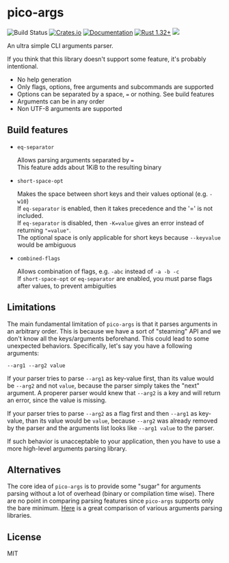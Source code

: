 # pico-args
![Build Status](https://github.com/RazrFalcon/pico-args/workflows/Rust/badge.svg)
[![Crates.io](https://img.shields.io/crates/v/pico-args.svg)](https://crates.io/crates/pico-args)
[![Documentation](https://docs.rs/pico-args/badge.svg)](https://docs.rs/pico-args)
[![Rust 1.32+](https://img.shields.io/badge/rust-1.31+-orange.svg)](https://www.rust-lang.org)
![](https://img.shields.io/badge/unsafe-forbidden-brightgreen.svg)

An ultra simple CLI arguments parser.

If you think that this library doesn't support some feature, it's probably intentional.

- No help generation
- Only flags, options, free arguments and subcommands are supported
- Options can be separated by a space, `=` or nothing. See build features
- Arguments can be in any order
- Non UTF-8 arguments are supported

## Build features

- `eq-separator`

  Allows parsing arguments separated by `=`<br/>
  This feature adds about 1KiB to the resulting binary

- `short-space-opt`

  Makes the space between short keys and their values optional (e.g. `-w10`)<br/>
  If `eq-separator` is enabled, then it takes precedence and the '=' is not included.<br/>
  If `eq-separator` is disabled, then `-K=value` gives an error instead of returning `"=value"`.<br/>
  The optional space is only applicable for short keys because `--keyvalue` would be ambiguous

- `combined-flags`

  Allows combination of flags, e.g. `-abc` instead of `-a -b -c`<br/>
  If `short-space-opt` or `eq-separator` are enabled, you must parse flags after values,
  to prevent ambiguities

## Limitations

The main fundamental limitation of `pico-args` is that it parses arguments in an arbitrary order.
This is because we have a sort of "steaming" API and we don't know all the keys/arguments
beforehand. This could lead to some unexpected behaviors.
Specifically, let's say you have a following arguments:

```
--arg1 --arg2 value
```

If your parser tries to parse `--arg1` as key-value first, than its value would be `--arg2`
and not `value`, because the parser simply takes the "next" argument.
A properer parser would knew that `--arg2` is a key and will return an error,
since the value is missing.

If your parser tries to parse `--arg2` as a flag first and then `--arg1` as key-value,
than its value would be `value`, because `--arg2` was already removed by the parser
and the arguments list looks like `--arg1 value` to the parser.

If such behavior is unacceptable to your application, then you have to use a more high-level
arguments parsing library.

## Alternatives

The core idea of `pico-args` is to provide some "sugar" for arguments parsing without
a lot of overhead (binary or compilation time wise).
There are no point in comparing parsing features since `pico-args` supports
only the bare minimum. [Here](https://github.com/rust-cli/argparse-benchmarks-rs)
is a great comparison of various arguments parsing libraries.

## License

MIT
